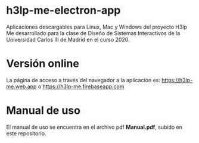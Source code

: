 # h3lp-me-electron-app
Aplicaciones descargables para Linux, Mac y Windows del proyecto H3lp Me desarrollado para la clase de Diseño de Sistemas Interactivos de la Universidad Carlos III de Madrid en el curso 2020.

# Versión online

La página de acceso a través del navegador a la aplicación es: https://h3lp-me.web.app o https://h3lp-me.firebaseapp.com

# Manual de uso

El manual de uso se encuentra en el archivo pdf **Manual.pdf**, subido en este repositorio.
